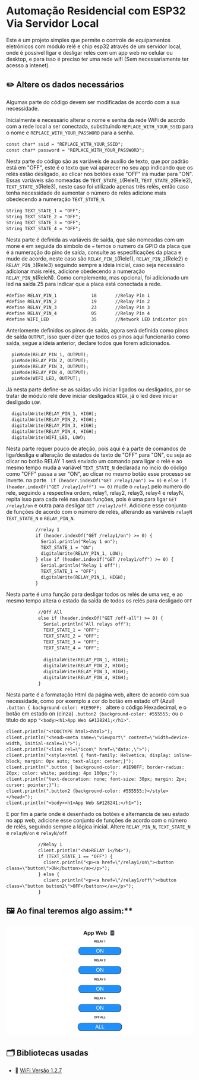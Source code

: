 # Automação Residencial com ESP32 Via Servidor Local

Este é um projeto simples que permite o controle de equipamentos eletrônicos com módulo relé e chip esp32 através de um servidor local, onde é possivel ligar e desligar relés com um app web no celular ou desktop, e para isso é preciso ter uma rede wifi (Sem necessariamente ter acesso a intenet).

## ✏️ Altere os dados necessários
Algumas parte do código devem ser modificadas de acordo com a sua necessidade.

Inicialmente é necessário alterar o nome e senha da rede WiFi de acordo com a rede local a ser conectada, substituindo ``REPLACE_WITH_YOUR_SSID`` para o nome e ``REPLACE_WITH_YOUR_PASSWORD`` para a senha.

````
const char* ssid = "REPLACE_WITH_YOUR_SSID";
const char* password = "REPLACE_WITH_YOUR_PASSWORD";
````

Nesta parte do código são as variáveis de auxílio de texto, que por padrão está em "OFF", este é o texto que vai aparecer no seu app indicando que os relés estão desligado, ao clicar nos botões esse "OFF" irá mudar para "ON". Essas variáveis são nomeadas de ``TEXT_STATE_1``(Rele1), ``TEXT_STATE_2``(Rele2), ``TEXT_STATE_3``(Rele3), neste caso foi utilizado apenas três relés, então caso tenha necessidade de aumentar o número de relés adicione mais obedecendo a numeração ``TEXT_STATE_N``.

````
String TEXT_STATE_1 = "OFF";
String TEXT_STATE_2 = "OFF";
String TEXT_STATE_3 = "OFF";
String TEXT_STATE_4 = "OFF";
````

Nesta parte é definida as variáveis de saída, que são nomeadas com um mone e em seguida do simbolo de `=` temos o numero da GPIO da placa que é a numeração do pino de saída, consulte as especificações da placa e mude de acordo, neste caso são  ``RELAY_PIN_1``(Rele1), ``RELAY_PIN_2``(Rele2) e ``RELAY_PIN_3``(Rele3) seguindo sempre a ideia inicial, caso seja necessário adicionar mais relés, adicione obedecendo a numeração ``RELAY_PIN_N``(ReleN). Como complemento, mas opcional, foi adicionado um led na saída 25 para indicar que a placa está conectada a rede. 

````
#define RELAY_PIN_1             18       //Relay Pin 1
#define RELAY_PIN_2             19       //Relay Pin 2
#define RELAY_PIN_3             23       //Relay Pin 3
#define RELAY_PIN_4             05       //Relay Pin 4
#define WIFI_LED                35       //Network LED indicator pin

````

Anteriomente definidos os pinos de saída, agora será definida como pinos de saída ``OUTPUT``, isso quer dizer que todos os pinos aqui funcionarão como saída, segue a ideia anterior, declare todos que forem adicionados. 

````
  pinMode(RELAY_PIN_1, OUTPUT);
  pinMode(RELAY_PIN_2, OUTPUT);
  pinMode(RELAY_PIN_3, OUTPUT);
  pinMode(RELAY_PIN_4, OUTPUT);
  pinMode(WIFI_LED, OUTPUT);

````

Já nesta parte define-se as saídas vão iniciar ligados ou desligados, por se tratar de módulo relé deve iniciar desligados ``HIGH``, já o led deve iniciar desligado ``LOW``.

````
  digitalWrite(RELAY_PIN_1, HIGH);
  digitalWrite(RELAY_PIN_2, HIGH);
  digitalWrite(RELAY_PIN_3, HIGH);
  digitalWrite(RELAY_PIN_4, HIGH);
  digitalWrite(WIFI_LED, LOW);

 ````
 
 Nesta parte requer pouco de ateção, pois aqui é a parte de comandos de liga/desliga e alteração de estados de texto de "OFF" para "ON", ou seja ao clicar no botão RELAY 1 será enviado um comando para ligar o relé e ao mesmo tempo muda a variável ``TEXT_STATE_N`` declarada no incio do código como "OFF" passa a ser "ON", ao clicar no mesmo botão esse processo se inverte. na parte `` if (header.indexOf("GET /relay1/on") >= 0)`` e ``else if (header.indexOf("GET /relay1/off") >= 0)`` mude o `relay1` pelo numero do rele, seguindo a respectiva ordem, relay1, relay2, relay3, relay4 e relayN, repita isso para cada relé nas duas funções, pois é uma para ligar ``GET /relay1/on`` e outra para desligar ``GET /relay1/off``. Adicione esse conjunto de funções de acordo com o número de relés, alterando as variáveis ``relayN`` ``TEXT_STATE_N`` e ``RELAY_PIN_N``.

 ````
            //relay 1
            if (header.indexOf("GET /relay1/on") >= 0) {
              Serial.println("Relay 1 on");
              TEXT_STATE_1 = "ON";
              digitalWrite(RELAY_PIN_1, LOW);
            } else if (header.indexOf("GET /relay1/off") >= 0) {
              Serial.println("Relay 1 off");
              TEXT_STATE_1 = "OFF";
              digitalWrite(RELAY_PIN_1, HIGH);
            }
  ````
Nesta parte é uma função para desligar todos os relés de uma vez, e ao mesmo tempo altera o estado da saída de todos os relés para desligado ``OFF``

````
            //Off All
            else if (header.indexOf("GET /off-all") >= 0) {
              Serial.println("All relays off");
              TEXT_STATE_1 = "OFF";
              TEXT_STATE_2 = "OFF";
              TEXT_STATE_3 = "OFF";
              TEXT_STATE_4 = "OFF";

              digitalWrite(RELAY_PIN_1, HIGH);
              digitalWrite(RELAY_PIN_2, HIGH);
              digitalWrite(RELAY_PIN_3, HIGH);
              digitalWrite(RELAY_PIN_4, HIGH);
            }

````
Nesta parte é a formatação Html da página web, altere de acordo com sua necessidade, como por exemplo a cor do botão em estado off (Azul) ``.button { background-color: #1E90FF; `` altere o código Hexadecimal, e o botão em estado on (cinza) ``.button2 {background-color: #555555;`` ou o título do app ``"<body><h1>App Web &#128241;</h1>"``.

````
client.println("<!DOCTYPE html><html>");
client.println("<head><meta name=\"viewport\" content=\"width=device-width, initial-scale=1\">");
client.println("<link rel=\"icon\" href=\"data:,\">");
client.println("<style>html { font-family: Helvetica; display: inline-block; margin: 0px auto; text-align: center;}");
client.println(".button { background-color: #1E90FF; border-radius: 20px; color: white; padding: 4px 100px;");
client.println("text-decoration: none; font-size: 30px; margin: 2px; cursor: pointer;}");
client.println(".button2 {background-color: #555555;}</style></head>");
client.println("<body><h1>App Web &#128241;</h1>");

````
E por fim a parte onde é desenhado os botões e alternancia de seu estado no app web, adicione esse conjunto de funções de acordo com o número de relés, seguindo sempre a lógica inicial. Altere ``RELAY_PIN_N``, ``TEXT_STATE_N`` e ``relayN/on`` e ``relayN/off`` 

````
            //Relay 1
            client.println("<h4>RELAY 1</h4>");
            if (TEXT_STATE_1 == "OFF") {
              client.println("<p><a href=\"/relay1/on\"><button class=\"button\">ON</button></a></p>");
            } else {
              client.println("<p><a href=\"/relay1/off\"><button class=\"button button2\">OFF</button></a></p>");
            }
````

## 🖼️ Ao final teremos algo assim:**
![App-Web](App-Web.png)

## 🗂️ Bibliotecas usadas
- 📁 [WiFi Versão 1.2.7](https://www.arduino.cc/reference/en/libraries/wifi/)
